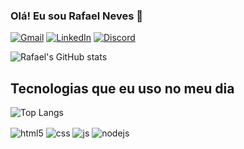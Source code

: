 ### Olá! Eu sou Rafael Neves 👋

[![Gmail](https://img.shields.io/badge/Gmail-D14836?style=for-the-badge&logo=gmail&logoColor=white)](mailto:dev.rafaellucas@gmail.com)
[![LinkedIn](https://img.shields.io/badge/LinkedIn-0077B5?style=for-the-badge&logo=linkedin&logoColor=white)](https://www.linkedin.com/in/rafael-neves-556a92317/)
[![Discord](https://img.shields.io/badge/Discord-7289DA?style=for-the-badge&logo=discord&logoColor=white)](https://discord.gg/raffanevesx)

![Rafael's GitHub stats](https://github-readme-stats.vercel.app/api?username=rafaelnevesdev&show_icons=true&theme=tokyonight)

## Tecnologias que eu uso no meu dia

![Top Langs](https://github-readme-stats.vercel.app/api/top-langs/?username=rafaelnevesdev&layout=compact)

<div style="display: inline_block">
  <img align="center" alt="html5" src="https://img.shields.io/badge/HTML5-E34F26?style=for-the-badge&logo=html5&logoColor=white" />
  <img align="center" alt="css" src="https://img.shields.io/badge/CSS3-1572B6?style=for-the-badge&logo=css3&logoColor=white" />
  <img align="center" alt="js" src="https://img.shields.io/badge/JavaScript-F7DF1E?style=for-the-badge&logo=javascript&logoColor=black" />
  <img align="center" alt="nodejs" src="https://img.shields.io/badge/Node.js-43853D?style=for-the-badge&logo=node.js&logoColor=white" />
</div><br/>
